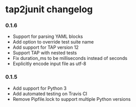 # tap2junit changelog

### 0.1.6
* Support for parsing YAML blocks
* Add option to override test suite name
* Add support for TAP version 12
* Support TAP with nested tests
* Fix duration_ms to be milliseconds instead of seconds
* Explicitly encode input file as utf-8


### 0.1.5
* Add support for Python 3
* Add automated testing on Travis CI
* Remove Pipfile.lock to support multiple Python versions
